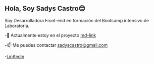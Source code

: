<h2> Hola, Soy  Sadys Castro😊 </h2>


Soy Desarrolladora Front-end en formación del Bootcamp intensivo de Laboratoria.
<!--
**SADYSCASTROC/SADYSCASTROC** is a ✨ _special_ ✨ repository because its `README.md` (this file) appears on your GitHub profile. -->


-🌱 Actualmente estoy en el proyecto [md-link](https://github.com/SADYSCASTROC/BOG005-md-links)

-📫 Me puedes contactar  sadyscastro@gmail.com

-[LinKedin](https://www.linkedin.com/in/sadys-maria-castro-cardenas-809721231/)



